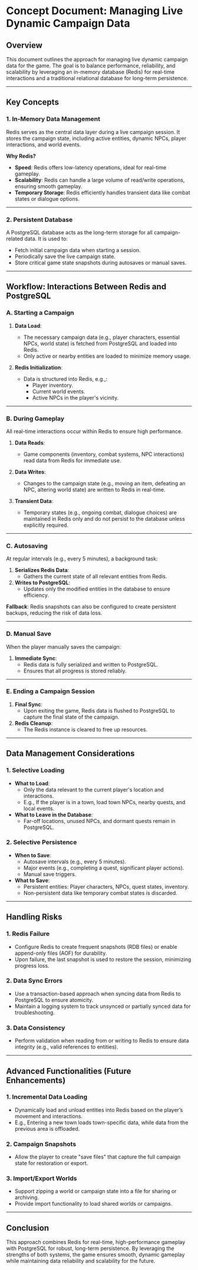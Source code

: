 # **Concept Document: Managing Live Dynamic Campaign Data**

## **Overview**
This document outlines the approach for managing live dynamic campaign data for the game. The goal is to balance performance, reliability, and scalability by leveraging an in-memory database (Redis) for real-time interactions and a traditional relational database for long-term persistence.

---

## **Key Concepts**

### **1. In-Memory Data Management**
Redis serves as the central data layer during a live campaign session. It stores the campaign state, including active entities, dynamic NPCs, player interactions, and world events.

**Why Redis?**
- **Speed**: Redis offers low-latency operations, ideal for real-time gameplay.
- **Scalability**: Redis can handle a large volume of read/write operations, ensuring smooth gameplay.
- **Temporary Storage**: Redis efficiently handles transient data like combat states or dialogue options.

---

### **2. Persistent Database**
A PostgreSQL database acts as the long-term storage for all campaign-related data. It is used to:
- Fetch initial campaign data when starting a session.
- Periodically save the live campaign state.
- Store critical game state snapshots during autosaves or manual saves.

---

## **Workflow: Interactions Between Redis and PostgreSQL**

### **A. Starting a Campaign**
1. **Data Load**:
   - The necessary campaign data (e.g., player characters, essential NPCs, world state) is fetched from PostgreSQL and loaded into Redis.
   - Only active or nearby entities are loaded to minimize memory usage.

2. **Redis Initialization**:
   - Data is structured into Redis, e.g.,:
     - Player inventory.
     - Current world events.
     - Active NPCs in the player's vicinity.

---

### **B. During Gameplay**
All real-time interactions occur within Redis to ensure high performance.

1. **Data Reads**:
   - Game components (inventory, combat systems, NPC interactions) read data from Redis for immediate use.

2. **Data Writes**:
   - Changes to the campaign state (e.g., moving an item, defeating an NPC, altering world state) are written to Redis in real-time.

3. **Transient Data**:
   - Temporary states (e.g., ongoing combat, dialogue choices) are maintained in Redis only and do not persist to the database unless explicitly required.

---

### **C. Autosaving**
At regular intervals (e.g., every 5 minutes), a background task:
1. **Serializes Redis Data**:
   - Gathers the current state of all relevant entities from Redis.
2. **Writes to PostgreSQL**:
   - Updates only the modified entities in the database to ensure efficiency.

**Fallback**: Redis snapshots can also be configured to create persistent backups, reducing the risk of data loss.

---

### **D. Manual Save**
When the player manually saves the campaign:
1. **Immediate Sync**:
   - Redis data is fully serialized and written to PostgreSQL.
   - Ensures that all progress is stored reliably.

---

### **E. Ending a Campaign Session**
1. **Final Sync**:
   - Upon exiting the game, Redis data is flushed to PostgreSQL to capture the final state of the campaign.
2. **Redis Cleanup**:
   - The Redis instance is cleared to free up resources.

---

## **Data Management Considerations**

### **1. Selective Loading**
- **What to Load**:
  - Only the data relevant to the current player's location and interactions.
  - E.g., If the player is in a town, load town NPCs, nearby quests, and local events.
- **What to Leave in the Database**:
  - Far-off locations, unused NPCs, and dormant quests remain in PostgreSQL.

### **2. Selective Persistence**
- **When to Save**:
  - Autosave intervals (e.g., every 5 minutes).
  - Major events (e.g., completing a quest, significant player actions).
  - Manual save triggers.
- **What to Save**:
  - Persistent entities: Player characters, NPCs, quest states, inventory.
  - Non-persistent data like temporary combat states is discarded.

---

## **Handling Risks**

### **1. Redis Failure**
- Configure Redis to create frequent snapshots (RDB files) or enable append-only files (AOF) for durability.
- Upon failure, the last snapshot is used to restore the session, minimizing progress loss.

### **2. Data Sync Errors**
- Use a transaction-based approach when syncing data from Redis to PostgreSQL to ensure atomicity.
- Maintain a logging system to track unsynced or partially synced data for troubleshooting.

### **3. Data Consistency**
- Perform validation when reading from or writing to Redis to ensure data integrity (e.g., valid references to entities).

---

## **Advanced Functionalities (Future Enhancements)**

### **1. Incremental Data Loading**
- Dynamically load and unload entities into Redis based on the player’s movement and interactions.
- E.g., Entering a new town loads town-specific data, while data from the previous area is offloaded.

### **2. Campaign Snapshots**
- Allow the player to create "save files" that capture the full campaign state for restoration or export.

### **3. Import/Export Worlds**
- Support zipping a world or campaign state into a file for sharing or archiving.
- Provide import functionality to load shared worlds or campaigns.

---

## **Conclusion**
This approach combines Redis for real-time, high-performance gameplay with PostgreSQL for robust, long-term persistence. By leveraging the strengths of both systems, the game ensures smooth, dynamic gameplay while maintaining data reliability and scalability for the future.